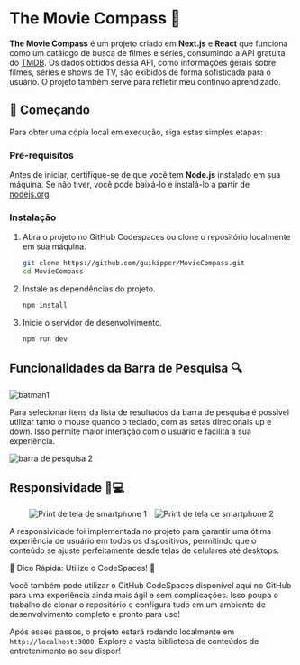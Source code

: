 # The Movie Compass 🧭

**The Movie Compass** é um projeto criado em **Next.js** e **React** que funciona como um catálogo de busca de filmes e séries, consumindo a API gratuita do [TMDB](https://www.themoviedb.org/). Os dados obtidos dessa API, como informações gerais sobre filmes, séries e shows de TV, são exibidos de forma sofisticada para o usuário. O projeto também serve para refletir meu contínuo aprendizado.

## 🚀 Começando

Para obter uma cópia local em execução, siga estas simples etapas:

### Pré-requisitos

Antes de iniciar, certifique-se de que você tem **Node.js** instalado em sua máquina. Se não tiver, você pode baixá-lo e instalá-lo a partir de [nodejs.org](https://nodejs.org/).

### Instalação

1. Abra o projeto no GitHub Codespaces ou clone o repositório localmente em sua máquina.

    ```bash
    git clone https://github.com/guikipper/MovieCompass.git
    cd MovieCompass
    ```

2. Instale as dependências do projeto.

    ```bash
    npm install
    ```

3. Inicie o servidor de desenvolvimento.

    ```bash
    npm run dev
    ```
## Funcionalidades da Barra de Pesquisa 🔍
![batman1](https://github.com/guikipper/MovieCompass/assets/33471042/f0de9350-84e7-42af-b182-692d46d5d6d2)


Para selecionar itens da lista de resultados da barra de pesquisa é possível utilizar tanto o mouse quando o teclado, com as setas direcionais up e down. Isso permite maior interação com o usuário e facilita a sua experiência.


![barra de pesquisa 2](https://github.com/guikipper/MovieCompass/assets/33471042/c54c9763-d78c-4b7f-98ec-33240d47e24c)

## Responsividade 📱💻

<p align="center">
  <img src="https://github.com/guikipper/MovieCompass/assets/33471042/95f08262-4598-486d-94fb-5f227c5d286f" alt="Print de tela de smartphone 1" style="width: auto; height: auto; margin-right: 10px;">
  <img src="https://github.com/guikipper/MovieCompass/assets/33471042/100dc09e-9e67-4201-8762-a0ac6c33d867" alt="Print de tela de smartphone 2" style="width: auto; height: auto;">
</p>

A responsividade foi implementada no projeto para garantir uma ótima experiência de usuário em todos os dispositivos, permitindo que o conteúdo se ajuste perfeitamente desde telas de celulares até desktops.


    
🌟 Dica Rápida: Utilize o CodeSpaces! 🌟

Você também pode utilizar o GitHub CodeSpaces disponível aqui no GitHub para uma experiência ainda mais ágil e sem complicações. Isso poupa o trabalho de clonar o repositório e configura tudo em um ambiente de desenvolvimento completo e pronto para uso!

Após esses passos, o projeto estará rodando localmente em `http://localhost:3000`. Explore a vasta biblioteca de conteúdos de entretenimento ao seu dispor!
